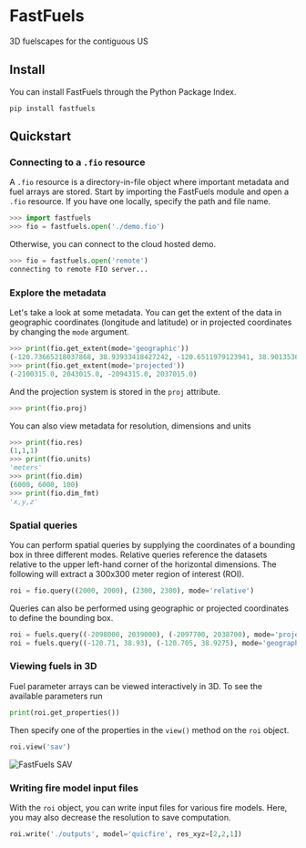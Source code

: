 # FastFuels

3D fuelscapes for the contiguous US

## Install

You can install FastFuels through the Python Package Index.

```
pip install fastfuels
```

## Quickstart

### Connecting to a `.fio` resource

A `.fio` resource is a directory-in-file object where important metadata and fuel arrays are stored. Start by importing the FastFuels module and open a `.fio` resource. If you have one locally, specify the path and file name.

```python
>>> import fastfuels
>>> fio = fastfuels.open('./demo.fio')
```

Otherwise, you can connect to the cloud hosted demo.

```python
>>> fio = fastfuels.open('remote')
connecting to remote FIO server...
```

### Explore the metadata

Let's take a look at some metadata. You can get the extent of the data in geographic coordinates (longitude and latitude) or in projected coordinates by changing the `mode` argument.

```python
>>> print(fio.get_extent(mode='geographic'))
(-120.73665218037868, 38.93933418427242, -120.6511979123941, 38.90135366961076)
>>> print(fio.get_extent(mode='projected'))
(-2100315.0, 2043015.0, -2094315.0, 2037015.0)
```

And the projection system is stored in the `proj` attribute.

```python
>>> print(fio.proj)
```

You can also view metadata for resolution, dimensions and units

```python
>>> print(fio.res)
(1,1,1)
>>> print(fio.units)
'meters'
>>> print(fio.dim)
(6000, 6000, 100)
>>> print(fio.dim_fmt)
'x,y,z'
```

### Spatial queries

You can perform spatial queries by supplying the coordinates of a bounding box in three different modes. Relative queries reference the datasets relative to the upper left-hand corner of the horizontal dimensions. The following will extract a 300x300 meter region of interest (ROI).

```python
roi = fio.query((2000, 2000), (2300, 2300), mode='relative')
```

Queries can also be performed using geographic or projected coordinates to define the bounding box.

```python
roi = fuels.query((-2098000, 2039000), (-2097700, 2038700), mode='projected')
roi = fuels.query((-120.71, 38.93), (-120.705, 38.9275), mode='geographic')
```

### Viewing fuels in 3D

Fuel parameter arrays can be viewed interactively in 3D. To see the available parameters run

```python
print(roi.get_properties())
```

Then specify one of the properties in the `view()` method on the `roi` object.

```python
roi.view('sav')
```

![FastFuels SAV](https://storage.googleapis.com/public-assests/fastfuels_sav.png)

### Writing fire model input files

With the `roi` object, you can write input files for various fire models. Here,
you may also decrease the resolution to save computation.

```python
roi.write('./outputs', model='quicfire', res_xyz=[2,2,1])
```
